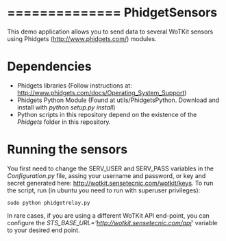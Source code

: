 ==============
PhidgetSensors
==============

This demo application allows you to send data to several WoTKit sensors using Phidgets (http://www.phidgets.com/) modules.


Dependencies
============

* Phidgets libraries (Follow instructions at: http://www.phidgets.com/docs/Operating_System_Support)
* Phidgets Python Module (Found at utils/PhidgetsPython. Download and install with *python setup.py install*)
* Python scripts in this repository depend on the existence of the *Phidgets* folder in this repository.

Running the sensors
===================

You first need to change the SERV_USER and SERV_PASS variables in the *Configuration.py* file, assing your username and password, or key and secret generated here: http://wotkit.sensetecnic.com/wotkit/keys. To run the script, run (in ubuntu you need to run with superuser privileges):

```
sudo python phidgetrelay.py
```
In rare cases, if you are using a different WoTKit API end-point, you can configure the *STS_BASE_URL='http://wotkit.sensetecnic.com/api'* variable to your desired end point.

